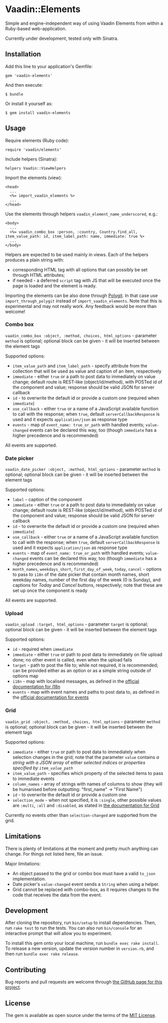 # Vaadin::Elements

Simple and engine-independent way of using Vaadin Elements from within a Ruby-based web-application.

Currently under development, tested only with Sinatra.

## Installation

Add this line to your application's Gemfile:

```
gem 'vaadin-elements'
```

And then execute:

    $ bundle

Or install it yourself as:

    $ gem install vaadin-elements

## Usage

Require elements (Ruby code):

`require 'vaadin/elements'`

Include helpers (Sinatra):

`helpers Vaadin::ViewHelpers`

Import the elements (view):

    <head>
      ...
      <%= import_vaadin_elements %>
      ...
    </head>

Use the elements through helpers `vaadin_element_name_underscored`, e.g.:

    <body>
      ...
      <%= vaadin_combo_box :person, :country, Country.find_all, item_value_path: id, item_label_path: name, immediate: true %>
      ...
    </body>

Helpers are expected to be used mainly in views. Each of the helpers produces a plain string with:

 * corresponding HTML tag with all options that can possibly be set through HTML attributes;
 * if needed - a deferred `script` tag with JS that will be executed once the page is loaded and the element is ready.

Importing the elements can be also done through [Polygit](http://polygit.org/). In that case use `import_through_polygit` instead of `import_vaadin_elements`. Note that this is experimental and may not really work. Any feedback would be more than welcome! 

### Combo box

`vaadin_combo_box :object, :method, choices, html_options` - parameter `method` is optional; optional block can be given - it will be inserted between the element tags

Supported options:

* `item_value_path` and `item_label_path` - specify attribute from the collection that will be used as value and caption of an item, respectively
* `immediate` - either `true` or a path to post data to immediately on value change; default route is REST-like (object/id/method), with POSTed id of the component and value; response should be valid JSON for server callback
* `id` - to overwrite the default id or provide a custom one (required when `immediate`)
* `use_callback` - either `true` or a name of a JavaScript available function to call with the response; when `true`, default `serverCallbackResponse` is used and it expects `application/json` as response type
* `events` - map of `event_name: true_or_path` with handled events; `value-changed` events can be declared this way, too (though `immediate` has a higher precedence and is recommended)

All events are supported.

### Date picker

`vaadin_date_picker :object, :method, html_options` - parameter `method` is optional; optional block can be given - it will be inserted between the element tags

Supported options:

* `label` - caption of the component
* `immediate` - either `true` or a path to post data to immediately on value change; default route is REST-like (object/id/method), with POSTed id of the component and value; response should be valid JSON for server callback
* `id` - to overwrite the default id or provide a custom one (required when `immediate`)
* `use_callback` - either `true` or a name of a JavaScript available function to call with the response; when `true`, default `serverCallbackResponse` is used and it expects `application/json` as response type
* `events` - map of `event_name: true_or_path` with handled events; `value-changed` events can be declared this way, too (though `immediate` has a higher precedence and is recommended)
* `month_names`, `weekdays_short`, `first_day_of_week`, `today`, `cancel` - options to pass to `i18n` of the date picker that contain month names, short weekday names, number of the first day of the week (0 is Sunday), and captions for _Today_ and _Cancel_ buttons, respectively; note that these are set up once the component is ready

All events are supported.

### Upload

`vaadin_upload :target, html_options` - parameter `target` is optional; optional block can be given - it will be inserted between the element tags

Supported options:

* `id` - required when `immediate`
* `immediate` - either `true` or path to post data to immediately on file upload done; no other event is called, even when the upload fails
* `target` - path to post the file to; while not required, it is recommended; can be provided either as an option or as a simple string outside of options map
* `i18n` - map with localised messages, as defined in the [official documentation for i18n](https://vaadin.com/docs/-/part/elements/vaadin-upload/vaadin-upload-i18n.html)
* `events` - map with event names and paths to post data to, as defined in the [official documentation for events](https://vaadin.com/docs/-/part/elements/vaadin-upload/vaadin-upload-basic.html)

### Grid

`vaadin_grid :object, :method, choices, html_options` - parameter `method` is optional; optional block can be given - it will be inserted between the element tags

Supported options:

* `immediate` - either `true` or path to post data to immediately when selection changes in the grid; note that the parameter `value` contains *a string with a JSON array* of either *selected indices* or *properties specified by `item_value_path`* 
* `item_value_path` - specifies which property of the selected items to pass to immediate events
* `column_names` - array of strings with names of columns to show (they will be humanised before outputting: "first_name" -> "First Name")
* `id` - to overwrite the default id or provide a custom one
* `selection_mode` - when not specified, it is `:single`, other possible values are `:multi`, `:all` and `:disabled`, as stated in [the documentation for Grid](https://vaadin.com/docs/-/part/elements/vaadin-grid/selection.html)

Currently no events other than `selection-changed` are supported from the grid.

## Limitations

There is plenty of limitations at the moment and pretty much anything can change. For things not listed here, file an issue.

Major limitations:

* An object passed to the grid or combo box must have a valid `to_json` implementation.
* Date picker's `value-changed` event sends a `String` when using a helper.
* Grid cannot be replaced with combo-box, as it requires changes to the code that receives the data from the event.

## Development

After cloning the repository, run `bin/setup` to install dependencies. Then, run `rake test` to run the tests. You can also run `bin/console` for an interactive prompt that will allow you to experiment.

To install this gem onto your local machine, run `bundle exec rake install`. To release a new version, update the version number in `version.rb`, and then run `bundle exec rake release`.

## Contributing

Bug reports and pull requests are welcome through [the GitHub page for this project](https://github.com/vaadin-miki/vaadin-elements).

## License

The gem is available as open source under the terms of the [MIT License](http://opensource.org/licenses/MIT).

